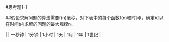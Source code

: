 #思考题1-1

##假设求解问题的算法需要f(n)毫秒，对下表中的每个函数f(n)和时间t，确定可以在时间t内求解的问题的最大规模n。

|   | 一秒钟 | 1分钟 | 1小时 | 1天 |  1月  | 1年  | 1世纪 |

